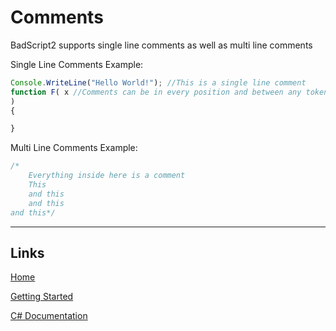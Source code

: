 # Comments

BadScript2 supports single line comments as well as multi line comments

Single Line Comments Example:
```js
Console.WriteLine("Hello World!"); //This is a single line comment
function F( x //Comments can be in every position and between any token
)
{

}
```

Multi Line Comments Example:
```js
/*
	Everything inside here is a comment
	This
	and this
	and this
and this*/
```

___

## Links

[Home](../Readme.md)

[Getting Started](../GettingStarted.md)

[C# Documentation](/index.html)